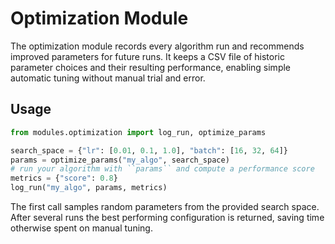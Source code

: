 # Optimization Module

The optimization module records every algorithm run and recommends improved
parameters for future runs. It keeps a CSV file of historic parameter choices
and their resulting performance, enabling simple automatic tuning without manual
trial and error.

## Usage

```python
from modules.optimization import log_run, optimize_params

search_space = {"lr": [0.01, 0.1, 1.0], "batch": [16, 32, 64]}
params = optimize_params("my_algo", search_space)
# run your algorithm with ``params`` and compute a performance score
metrics = {"score": 0.8}
log_run("my_algo", params, metrics)
```

The first call samples random parameters from the provided search space. After
several runs the best performing configuration is returned, saving time otherwise
spent on manual tuning.
